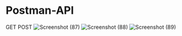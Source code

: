 # Postman-API
GET POST
![Screenshot (87)](https://user-images.githubusercontent.com/89980850/187080494-eba439ac-32be-4262-bd53-9ef75440bb5f.png)
![Screenshot (88)](https://user-images.githubusercontent.com/89980850/187080499-d079ca79-8a68-4172-976b-3923912f4f3f.png)
![Screenshot (89)](https://user-images.githubusercontent.com/89980850/187080503-1884ed9d-df31-4775-8b22-550870bf0d8d.png)
